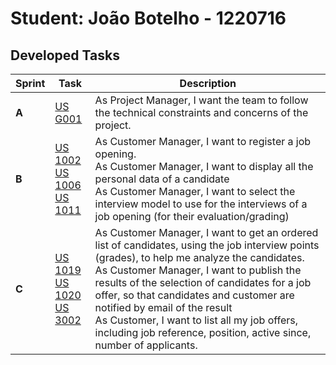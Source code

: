# Student: João Botelho - 1220716
## Developed Tasks

| Sprint | Task                                                                                                                                 | Description                                                                                                                                                                                                                                                                                                                                                                                                                                              |
|--------|--------------------------------------------------------------------------------------------------------------------------------------|----------------------------------------------------------------------------------------------------------------------------------------------------------------------------------------------------------------------------------------------------------------------------------------------------------------------------------------------------------------------------------------------------------------------------------------------------------|
| **A**  | [US G001](../sprinta/us_G001/readme.md)                                                                                              | As Project Manager, I want the team to follow the technical constraints and concerns of the project.                                                                                                                                                                                                                                                                                                                                                     |
| **B**  | [US 1002](../sprintb/us_1002/readme.md)<br/>[US 1006](../sprintb/us_1006/readme.md)<br/>[US 1011](../sprintb/us_1011/readme.md)      | As Customer Manager, I want to register a job opening.<br/> As Customer Manager, I want to display all the personal data of a candidate <br/>As Customer Manager, I want to select the interview model to use for the interviews of a job opening (for their evaluation/grading)                                                                                                                                                                         |
| **C**  | [US 1019](../sprintc/us_1019/readme.md)<br/>[US 1020](../sprintc/us_1020/readme.md)<br/>[US 3002](../sprintc/us_3002/readme.md)<br/> | As Customer Manager, I want to get an ordered list of candidates, using the job interview points (grades), to help me analyze the candidates.<br/> As Customer Manager, I want to publish the results of the selection of candidates for a job offer, so that candidates and customer are notified by email of the result<br/>As Customer, I want to list all my job offers, including job reference, position, active since, number of applicants.<br/> |

